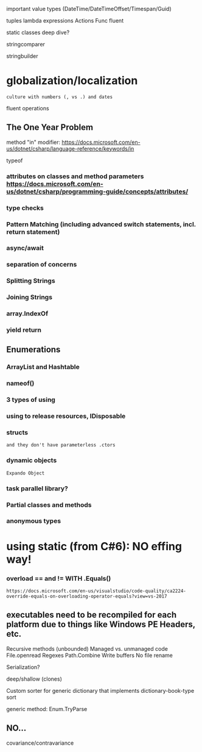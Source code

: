 important value types (DateTime/DateTimeOffset/Timespan/Guid)

tuples
lambda expressions
Actions
Func
fluent

static classes deep dive?

stringcomparer

stringbuilder

# globalization/localization
    culture with numbers (, vs .) and dates
    
fluent operations

## The One Year Problem

method "in" modifier: https://docs.microsoft.com/en-us/dotnet/csharp/language-reference/keywords/in

typeof

### attributes on classes and method parameters https://docs.microsoft.com/en-us/dotnet/csharp/programming-guide/concepts/attributes/

### type checks

### Pattern Matching \(including advanced switch statements, incl. return statement\)

### async/await

### separation of concerns

### Splitting Strings

### Joining Strings

### array.IndexOf

### yield return

## Enumerations

### ArrayList and Hashtable

### nameof()

### 3 types of using

### using to release resources, IDisposable

### structs
    and they don't have parameterless .ctors

### dynamic objects
    Expando Object

### task parallel library?

### Partial classes and methods

### anonymous types

# using static (from C#6): NO effing way!

### overload == and != WITH .Equals()
    https://docs.microsoft.com/en-us/visualstudio/code-quality/ca2224-override-equals-on-overloading-operator-equals?view=vs-2017

## executables need to be recompiled for each platform due to things like Windows PE Headers, etc.

Recursive methods (unbounded)
Managed vs. unmanaged code
File.openread
Regexes
Path.Combine
Write buffers
No file rename

Serialization?

deep/shallow (clones)

Custom sorter for generic dictionary that implements dictionary-book-type sort

generic method: Enum.TryParse<T>

## NO...
covariance/contravariance


